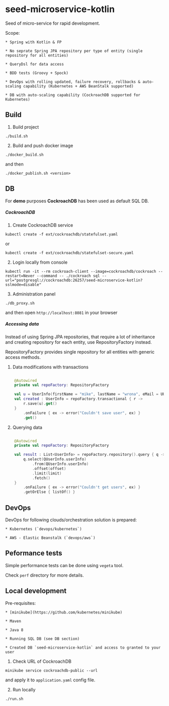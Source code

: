 # seed-microservice-kotlin

Seed of micro-service for rapid development.

Scope:

    * Spring with Kotlin & FP 
    
    * No seprate Spring JPA repository per type of entity (single repository for all entities)
    
    * QueryDsl for data access
    
    * BDD tests (Groovy + Spock)
    
    * DevOps with rolling updated, failure recovery, rollbacks & auto-scaling capability (Kubernetes + AWS BeanStalk supported)
    
    * DB with auto-scaling capability (CockroachDB supported for Kubernetes)
    
    
## Build

1) Build project

```
./build.sh
```

2) Build and push docker image

```
./docker_build.sh
```

and then

```
./docker_publish.sh <version>
```

## DB

For **demo** purposes **CockroachDB** has been used as default SQL DB.

##### CockroachDB


1) Create CockroachDB service

```
kubectl create -f ext/cockroachdb/statefulset.yaml
```

or 

```
kubectl create -f ext/cockroachdb/statefulset-secure.yaml
```

2) Login locally from console

```
kubectl run -it --rm cockroach-client --image=cockroachdb/cockroach --restart=Never --command -- ./cockroach sql --url="postgresql://cockroachdb:26257/seed-microservice-kotlin?sslmode=disable"
```

3) Administration panel

```
./db_proxy.sh
```

and then open `http://localhost:8081` in your browser


##### Accessing data

Instead of using Spring JPA repositories, that require a lot of inheritance and creating repository for each entity, use RepositoryFactory instead. 

RepositoryFactory provides single repository for all entities with generic access methods. 

1) Data modifications with transactions

```kotlin

    @Autowired
    private val repoFactory: RepositoryFactory

    val u = UserInfo(firstName = "mike", lastName = "wrona", eMail = UUID.randomUUID().toString())
    val created : UserInfo = repoFactory.transactional { r ->
        r.save(u).get()
    }
        .onFailure { ex -> error("Couldn't save user", ex) }
        .get()
```

2) Querying data 

```kotlin

    @Autowired
    private val repoFactory: RepositoryFactory

    val result : List<UserInfo> = repoFactory.repository().query { q ->
        q.select(QUserInfo.userInfo)
            .from(QUserInfo.userInfo)
            .offset(offset)
            .limit(limit)
            .fetch()
    }
        .onFailure { ex -> error("Couldn't get users", ex) }
        .getOrElse { listOf() }
```

## DevOps

DevOps for following clouds/orchestration solution is prepared:

    * Kubernetes (`devops/kubernetes`)
    
    * AWS - Elastic Beanstalk (`devops/aws`)

## Peformance tests

Simple performance tests can be done using `vegeta` tool.

Check `perf` directory for more details.

## Local development

Pre-requisites:

    * [minikube](https://github.com/kubernetes/minikube)
       
    * Maven
        
    * Java 8
    
    * Running SQL DB (see DB section)
    
    * Created DB `seed-microservice-kotlin` and access to granted to your user

1) Check URL of CockroachDB

```
minikube service cockroachdb-public --url
```

and apply it to `application.yaml` config file.

2) Run locally

```
./run.sh
```

